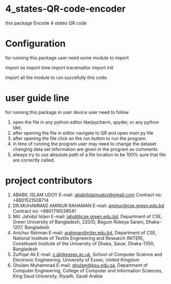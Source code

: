 # 4_states-QR-code-encoder
this package Encode 4 states QR code
# Configuration

for running this package user need some module to import

import os
import time
import tracemalloc
import init

import all the module to run succefully this code.
# user guide line

for running this package in user device user need to follow

1. open the file in any python editor like(pycharm, spyder, or any python ide).
2. after opening the file in editor navigate to QR and open main.py file
3. after opening the file click on the run button to run the program.
4. in time of running the program user may need to change the dataset changing data set information are given in the program as comments
5. always try to use absulute path of a file location to be 100% sure that file are correctly called.

#  project contributors
1. ABABIL ISLAM UDOY E-mail: ababilislamudoy@gmail.com Contract no: +8801521508714
2. DR.MUHAMMAD AMINUR RAHAMAN E-mail: aminur@cse.green.edu.bd Contract no: +8801716539541
3. Md. Jahidul Islam E-mail: jahid@cse.green.edu.bd, Department of CSE, Green University of Bangladesh, 220/D, Begum Rokeya Sarani, Dhaka-1207, Bangladesh
4. Anichur Rahman  E-mail: arahman@niter.edu.bd, Department of CSE, National Institute of Textile Engineering and Research (NITER), Constituent Institute of the University of Dhaka, Savar, Dhaka-1350, Bangladesh
5. Zulfiqar Ali E-mail: z.ali@essex.ac.uk, School of Computer Science and Electronic Engineering, University of Essex, United Kingdom
6. Ghulam Muhammad  E-mail: ghulam@ksu.edu.sa, Department of Computer Engineering, College of Computer and Information Sciences, King Saud University, Riyadh, Saudi Arabia


